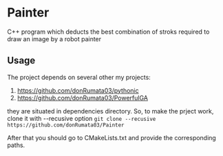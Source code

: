 # Painter
C++ program which deducts the best combination of stroks required to draw an image by a robot painter

## Usage
The project depends on several other my projects:
  1) https://github.com/donRumata03/pythonic
  2) https://github.com/donRumata03/PowerfulGA  
  
  they are situated in dependencies directory.
  So, to make the prject work, clone it with --recusive option 
    `git clone --recusive https://github.com/donRumata03/Painter`
  
  After that you should go to CMakeLists.txt and provide the corresponding paths.
